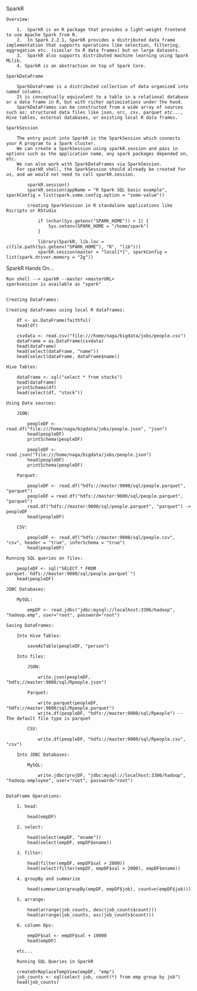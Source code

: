 SparkR

	Overview:

		1.	SparkR is an R package that provides a light-weight frontend to use Apache Spark from R.
		2.	In Spark 2.2.1, SparkR provides a distributed data frame implementation that supports operations like selection, filtering, aggregation etc. (similar to R data frames) but on large datasets.
		3.	SparkR also supports distributed machine learning using Spark MLlib.
		4. SparkR is an abstraction on top of Spark Core.

	SparkDataFrame
		
		SparkDataFrame is a distributed collection of data organized into named columns.
		It is conceptually equivalent to a table in a relational database or a data frame in R, but with richer optimizations under the hood.
		SparkDataFrames can be constructed from a wide array of sources such as: structured data files like json, orc, csv, parquet etc..., Hive tables, external databases, or existing local R data frames.

	SparkSession
		
		The entry point into SparkR is the SparkSession which connects your R program to a Spark cluster.
		We can create a SparkSession using sparkR.session and pass in options such as the application name, any spark packages depended on, etc.
		We can also work with SparkDataFrames via SparkSession.
		For sparkR shell, the SparkSession should already be created for us, and we would not need to call sparkR.session.

			sparkR.session()
			sparkR.session(appName = "R Spark SQL basic example", sparkConfig = list(spark.some.config.option = "some-value"))

			creating SparkSession in R standalone applications like Rscripts or RStudio

				if (nchar(Sys.getenv("SPARK_HOME")) < 1) {
  					Sys.setenv(SPARK_HOME = "/home/spark")
				}
				
				library(SparkR, lib.loc = c(file.path(Sys.getenv("SPARK_HOME"), "R", "lib")))
				sparkR.session(master = "local[*]", sparkConfig = list(spark.driver.memory = "2g"))



SparkR Hands On...

	Run shell --> sparkR --master <masterURL>
	sparksession is available as "spark"


	Creating DataFrames:

	Creating dataframes using local R dataframes:

		df <- as.DataFrame(faithful)
		head(df)

		csvdata <- read.csv("file:///home/naga/bigdata/jobs/people.csv")
		dataFrame = as.DataFrame(csvdata)
		head(dataFrame)
		head(select(dataFrame, "name"))
		head(select(dataFrame, dataFrame$name))

	Hive Tables:

		dataFrame <- sql("select * from stocks")
		head(dataFrame)
		printSchema(df)
		head(select(df, "stock"))

	Using Data sources:

		JSON:

			peopleDF <- read.df("file:///home/naga/bigdata/jobs/people.json", "json")
			head(peopleDF)
			printSchema(peopleDF)

			peopleDF <- read.json("file:///home/naga/bigdata/jobs/people.json")
			head(peopleDF)
			printSchema(peopleDF)

		Parquet:

			peopleDF <- read.df("hdfs://master:9000/sql/people.parquet", "parquet")
			peopleDF = read.df("hdfs://master:9000/sql/people.parquet", "parquet")
			read.df("hdfs://master:9000/sql/people.parquet", "parquet") -> peopleDF
			head(peopleDF)

		CSV:

			peopleDF <- read.df("hdfs://master:9000/sql/people.csv", "csv", header = "true", inferSchema = "true")
			head(peopleDF)

	Running SQL queries on files:

		peopleDF <- sql("SELECT * FROM parquet.`hdfs://master:9000/sql/people.parquet`")
		head(peopleDF)

	JDBC Databases:

		MySQL:
		
			empDF <- read.jdbc("jdbc:mysql://localhost:3306/hadoop", "hadoop.emp", user="root", password="root")

	Saving DataFrames:

		Into Hive Tables:

			saveAsTable(peopleDF, "person")

		Into files:

			JSON:

				write.json(peopleDF, "hdfs://master:9000/sql/Rpeople.json")

			Parquet:

				write.parquet(peopleDF, "hdfs://master:9000/sql/Rpeople.parquet")
				write.df(peopleDF, "hdfs://master:9000/sql/Rpeople") -- The default file type is parquet

			CSV:

				write.df(peopleDF, "hdfs://master:9000/sql/Rpeople.csv", "csv")

		Into JDBC Databases:

			MySQL:

				write.jdbc(projDF, "jdbc:mysql://localhost:3306/hadoop", "hadoop.employee", user="root", password="root")


	DataFrame Operations:

		1. head:

			head(empDF)

		2. select:

			head(select(empDF, "ename"))
			head(select(empDF, empDF$ename))

		3. filter:

			head(filter(empDF, empDF$sal > 2000))
			head(select(filter(empDF, empDF$sal > 2000), empDF$ename))

		4. groupBy and summarize

			head(summarize(groupBy(empDF, empDF$job), count=n(empDF$job)))

		5. arrange:

			head(arrange(job_counts, desc(job_counts$count)))
			head(arrange(job_counts, asc(job_counts$count)))

		6. column Ops:

			empDF$sal <- empDF$sal + 10000
			head(empDF)

		etc...

		Running SQL Queries in SparkR

		createOrReplaceTempView(empDF, "emp")
		job_counts <- sql(select job, count(*) from emp group by job")
		head(job_counts)
